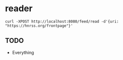 # reader

`curl -XPOST http://localhost:8080/feed/read -d'{uri: "https://hnrss.org/frontpage"}'`

## TODO
 - Everything
